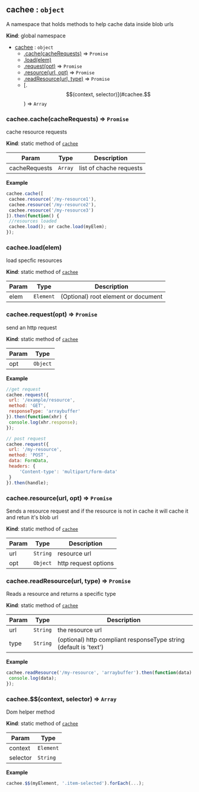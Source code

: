 <a name="cachee"></a>

## cachee : <code>object</code>
A namespace that holds methods to help cache data inside blob urls

**Kind**: global namespace  

* [cachee](#cachee) : <code>object</code>
    * [.cache(cacheRequests)](#cachee.cache) ⇒ <code>Promise</code>
    * [.load(elem)](#cachee.load)
    * [.request(opt)](#cachee.request) ⇒ <code>Promise</code>
    * [.resource(url, opt)](#cachee.resource) ⇒ <code>Promise</code>
    * [.readResource(url, type)](#cachee.readResource) ⇒ <code>Promise</code>
    * [.$$(context, selector)](#cachee.$$) ⇒ <code>Array</code>

<a name="cachee.cache"></a>

### cachee.cache(cacheRequests) ⇒ <code>Promise</code>
cache resource requests

**Kind**: static method of <code>[cachee](#cachee)</code>  

| Param | Type | Description |
| --- | --- | --- |
| cacheRequests | <code>Array</code> | list of chache requests |

**Example**  
```js
cachee.cache([
 cachee.resource('/my-resource1'),
 cachee.resource('/my-resource2'),
 cachee.resource('/my-resource3')
]).then(function() {
 //resources loaded
 cachee.load(); or cache.load(myElem);
});
```
<a name="cachee.load"></a>

### cachee.load(elem)
load specfic resources

**Kind**: static method of <code>[cachee](#cachee)</code>  

| Param | Type | Description |
| --- | --- | --- |
| elem | <code>Element</code> | (Optional) root element or document |

<a name="cachee.request"></a>

### cachee.request(opt) ⇒ <code>Promise</code>
send an http request

**Kind**: static method of <code>[cachee](#cachee)</code>  

| Param | Type |
| --- | --- |
| opt | <code>Object</code> | 

**Example**  
```js
//get request
cachee.request({
 url: '/example/resource',
 method: 'GET',
 responseType: 'arraybuffer'
}).then(function(xhr) {
 console.log(xhr.response);
});

// post request
cachee.request({
 url: '/my-resource',
 method: 'POST',
 data: FormData,
 headers: {
     'Content-type': 'multipart/form-data'
 }
}).then(handle);
```
<a name="cachee.resource"></a>

### cachee.resource(url, opt) ⇒ <code>Promise</code>
Sends a resource request and if the resource is not in cache it will cache it 
and retun it's blob url

**Kind**: static method of <code>[cachee](#cachee)</code>  

| Param | Type | Description |
| --- | --- | --- |
| url | <code>String</code> | resource url |
| opt | <code>Object</code> | http request options |

<a name="cachee.readResource"></a>

### cachee.readResource(url, type) ⇒ <code>Promise</code>
Reads a resource and returns a specific type

**Kind**: static method of <code>[cachee](#cachee)</code>  

| Param | Type | Description |
| --- | --- | --- |
| url | <code>String</code> | the resource url |
| type | <code>String</code> | (optional) http compliant responseType string (default is 'text') |

**Example**  
```js
cachee.readResource('/my-resource', 'arraybuffer').then(function(data) {
 console.log(data);
});
```
<a name="cachee.$$"></a>

### cachee.$$(context, selector) ⇒ <code>Array</code>
Dom helper method

**Kind**: static method of <code>[cachee](#cachee)</code>  

| Param | Type |
| --- | --- |
| context | <code>Element</code> | 
| selector | <code>String</code> | 

**Example**  
```js
cachee.$$(myElement, '.item-selected').forEach(...);
```
